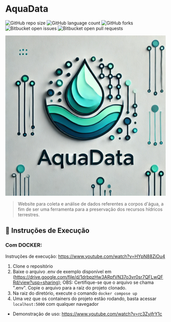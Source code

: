 # AquaData

![GitHub repo size](https://img.shields.io/github/repo-size/GiullianoTeixeira/projeto-mc536?style=for-the-badge)
![GitHub language count](https://img.shields.io/github/languages/count/GiullianoTeixeira/projeto-mc536?style=for-the-badge)
![GitHub forks](https://img.shields.io/github/forks/GiullianoTeixeira/projeto-mc536?style=for-the-badge)
![Bitbucket open issues](https://img.shields.io/bitbucket/issues/GiullianoTeixeira/projeto-mc536?style=for-the-badge)
![Bitbucket open pull requests](https://img.shields.io/bitbucket/pr-raw/GiullianoTeixeira/projeto-mc536?style=for-the-badge)

<img src="img/logo.webp" alt="Exemplo imagem">

> Website para coleta e análise de dados referentes a corpos d'água, a fim de ser uma ferramenta para a preservação dos recursos hídricos terrestres.

## 🚀 Instruções de Execução
### Com DOCKER:
Instruções de execução: https://www.youtube.com/watch?v=HYpN88ZiOu4
1. Clone o repositório
2. Baixe o arquivo .env de exemplo disponível em (https://drive.google.com/file/d/1drbpzHw3ARpfVN37o3vr0sr7QFLwQFRd/view?usp=sharing); OBS: Certifique-se que o arquivo se chama ".env". Copie o arquivo para a raíz do projeto clonado.
3. Na raiz do diretório, execute o comando `docker compose up`
4. Uma vez que os containers do projeto estão rodando, basta acessar `localhost:5000` com qualquer navegador

- Demonstração de uso: https://www.youtube.com/watch?v=rc3ZyjfrY1c
